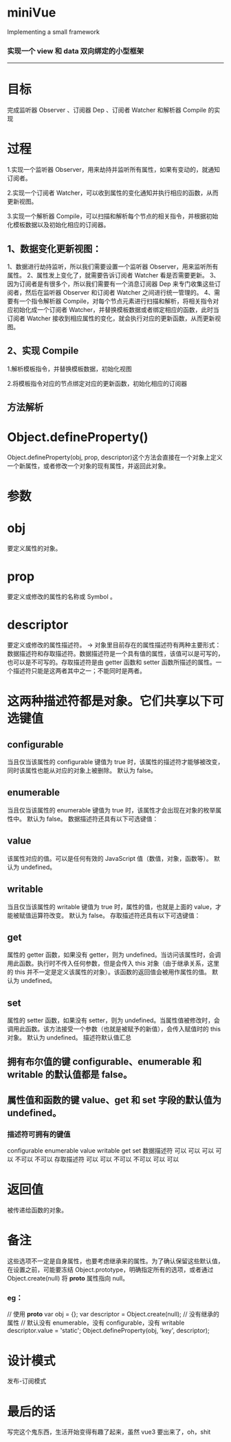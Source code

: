 # miniVue

Implementing a small framework

### 实现一个 view 和 data 双向绑定的小型框架

---

# 目标

完成监听器 Observer 、订阅器 Dep 、订阅者 Watcher 和解析器 Compile 的实现

# 过程

1.实现一个监听器 Observer，用来劫持并监听所有属性，如果有变动的，就通知订阅者。

2.实现一个订阅者 Watcher，可以收到属性的变化通知并执行相应的函数，从而更新视图。

3.实现一个解析器 Compile，可以扫描和解析每个节点的相关指令，并根据初始化模板数据以及初始化相应的订阅器。

## 1、数据变化更新视图：

1、数据进行劫持监听，所以我们需要设置一个监听器 Observer，用来监听所有属性。
2、属性发上变化了，就需要告诉订阅者 Watcher 看是否需要更新。
3、因为订阅者是有很多个，所以我们需要有一个消息订阅器 Dep 来专门收集这些订阅者，然后在监听器 Observer 和订阅者 Watcher 之间进行统一管理的。
4、需要有一个指令解析器 Compile，对每个节点元素进行扫描和解析，将相关指令对应初始化成一个订阅者 Watcher，并替换模板数据或者绑定相应的函数，此时当订阅者 Watcher 接收到相应属性的变化，就会执行对应的更新函数，从而更新视图。

## 2、实现 Compile

1.解析模板指令，并替换模板数据，初始化视图

2.将模板指令对应的节点绑定对应的更新函数，初始化相应的订阅器

## 方法解析

# Object.defineProperty()

Object.defineProperty(obj, prop, descriptor)这个方法会直接在一个对象上定义一个新属性，或者修改一个对象的现有属性，并返回此对象。

# 参数

# obj

要定义属性的对象。

# prop

要定义或修改的属性的名称或 Symbol 。

# descriptor

要定义或修改的属性描述符。
-> 对象里目前存在的属性描述符有两种主要形式：数据描述符和存取描述符。数据描述符是一个具有值的属性，该值可以是可写的，也可以是不可写的。存取描述符是由 getter 函数和 setter 函数所描述的属性。一个描述符只能是这两者其中之一；不能同时是两者。

# 这两种描述符都是对象。它们共享以下可选键值

## configurable

当且仅当该属性的 configurable 键值为 true 时，该属性的描述符才能够被改变，同时该属性也能从对应的对象上被删除。
默认为 false。

## enumerable

当且仅当该属性的 enumerable 键值为 true 时，该属性才会出现在对象的枚举属性中。
默认为 false。
数据描述符还具有以下可选键值：

## value

该属性对应的值。可以是任何有效的 JavaScript 值（数值，对象，函数等）。
默认为 undefined。

## writable

当且仅当该属性的 writable 键值为 true 时，属性的值，也就是上面的 value，才能被赋值运算符改变。
默认为 false。
存取描述符还具有以下可选键值：

## get

属性的 getter 函数，如果没有 getter，则为 undefined。当访问该属性时，会调用此函数。执行时不传入任何参数，但是会传入 this 对象（由于继承关系，这里的 this 并不一定是定义该属性的对象）。该函数的返回值会被用作属性的值。
默认为 undefined。

## set

属性的 setter 函数，如果没有 setter，则为 undefined。当属性值被修改时，会调用此函数。该方法接受一个参数（也就是被赋予的新值），会传入赋值时的 this 对象。
默认为 undefined。
描述符默认值汇总

## 拥有布尔值的键 configurable、enumerable 和 writable 的默认值都是 false。

## 属性值和函数的键 value、get 和 set 字段的默认值为 undefined。

### 描述符可拥有的键值

configurable enumerable value writable get set
数据描述符 可以 可以 可以 可以 不可以 不可以
存取描述符 可以 可以 不可以 不可以 可以 可以

# 返回值

被传递给函数的对象。

# 备注

这些选项不一定是自身属性，也要考虑继承来的属性。为了确认保留这些默认值，在设置之前，可能要冻结 Object.prototype，明确指定所有的选项，或者通过 Object.create(null) 将 **proto** 属性指向 null。

### eg：

// 使用 **proto**
var obj = {};
var descriptor = Object.create(null); // 没有继承的属性
// 默认没有 enumerable，没有 configurable，没有 writable
descriptor.value = 'static';
Object.defineProperty(obj, 'key', descriptor);

# 设计模式

发布-订阅模式

# 最后的话

写完这个鬼东西，生活开始变得有趣了起来，虽然 vue3 要出来了，oh，shit
